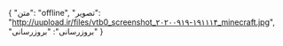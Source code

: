 {
  "متن": "offline",
  "تصویر": "http://uupload.ir/files/vtb0_screenshot_۲۰۲۰۰۹۱۹-۱۹۱۱۱۴_minecraft.jpg",
  "بروزرسانی": "بروزرسانی"
}